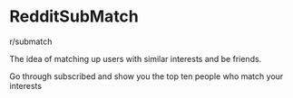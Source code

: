 # RedditSubMatch

r/submatch

The idea of matching up users with similar interests and be friends.

Go through subscribed and show you the top ten people who match your interests
